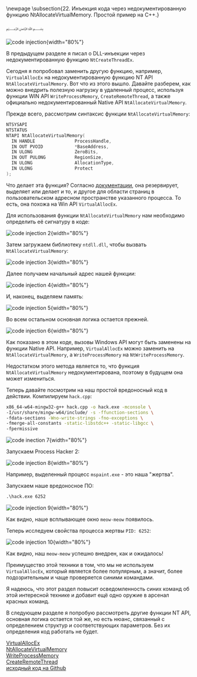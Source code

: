 \newpage
\subsection{22. Инъекция кода через недокументированную функцию NtAllocateVirtualMemory. Простой пример на C++.}

﷽

![code injection](./images/30/2021-12-10_01-29.png){width="80%"}    

В предыдущем разделе я писал о DLL-инъекции через недокументированную функцию `NtCreateThreadEx`.    

Сегодня я попробовал заменить другую функцию, например, `VirtualAllocEx` на недокументированную функцию NT API `NtAllocateVirtualMemory`. Вот что из этого вышло. Давайте разберем, как можно внедрить полезную нагрузку в удаленный процесс, используя функции WIN API `WriteProcessMemory`, `CreateRemoteThread`, а также официально недокументированный Native API `NtAllocateVirtualMemory`.    

Прежде всего, рассмотрим синтаксис функции `NtAllocateVirtualMemory`:

```cpp
NTSYSAPI 
NTSTATUS
NTAPI NtAllocateVirtualMemory(
  IN HANDLE               ProcessHandle,
  IN OUT PVOID            *BaseAddress,
  IN ULONG                ZeroBits,
  IN OUT PULONG           RegionSize,
  IN ULONG                AllocationType,
  IN ULONG                Protect
);
```
Что делает эта функция? Согласно [документации](https://docs.microsoft.com/en-us/windows-hardware/drivers/ddi/ntifs/nf-ntifs-ntallocatevirtualmemory), она резервирует, выделяет или делает и то, и другое для области страниц в пользовательском адресном пространстве указанного процесса. То есть, она похожа на Win API `VirtualAllocEx`.    

Для использования функции `NtAllocateVirtualMemory` нам необходимо определить её сигнатуру в коде:

![code injection 2](./images/30/2021-12-10_02-16.png){width="80%"}    

Затем загружаем библиотеку `ntdll.dll`, чтобы вызвать `NtAllocateVirtualMemory`:    

![code injection 3](./images/30/2021-12-10_02-20.png){width="80%"}    

Далее получаем начальный адрес нашей функции:   

![code injection 4](./images/30/2021-12-10_02-22.png){width="80%"}    

И, наконец, выделяем память:   

![code injection 5](./images/30/2021-12-10_02-23.png){width="80%"}    

Во всем остальном основная логика остается прежней.    

![code injection 6](./images/30/2021-12-10_02-26.png){width="80%"}    

Как показано в этом коде, вызовы Windows API могут быть заменены на функции Native API. Например, `VirtualAllocEx` можно заменить на `NtAllocateVirtualMemory`, а `WriteProcessMemory` на `NtWriteProcessMemory`. 

Недостатком этого метода является то, что функция `NtAllocateVirtualMemory` недокументирована, поэтому в будущем она может измениться. 

Теперь давайте посмотрим на наш простой вредоносный код в действии. Компилируем `hack.cpp`:

```bash
x86_64-w64-mingw32-g++ hack.cpp -o hack.exe -mconsole \
-I/usr/share/mingw-w64/include/ -s -ffunction-sections \
-fdata-sections -Wno-write-strings -fno-exceptions \
-fmerge-all-constants -static-libstdc++ -static-libgcc \
-fpermissive
```

![code inection 7](./images/30/2021-12-10_02-30.png){width="80%"}    

Запускаем Process Hacker 2:

![code injection 8](./images/30/2021-12-10_02-33.png){width="80%"}    

Например, выделенный процесс `mspaint.exe` - это наша "жертва".    

Запускаем наше вредоносное ПО:   
```cmd
.\hack.exe 6252
```

![code injection 9](./images/30/2021-12-10_02-36.png){width="80%"}    

Как видно, наше всплывающее окно `meow-meow` появилось.    

Теперь исследуем свойства процесса жертвы `PID: 6252`:   

![code injection 10](./images/30/2021-12-10_02-50.png){width="80%"}    

Как видно, наш `meow-meow` успешно внедрен, как и ожидалось!    

Преимущество этой техники в том, что мы не используем `VirtualAllocEx`, который является более популярным, а значит, более подозрительным и чаще проверяется синими командами.    

Я надеюсь, что этот раздел повысит осведомленность синих команд об этой интересной технике и добавит ещё одно оружие в арсенал красных команд.    

В следующем разделе я попробую рассмотреть другие функции NT API, основная логика остается той же, но есть нюанс, связанный с определением структур и соответствующих параметров. Без их определения код работать не будет.

[VirtualAllocEx](https://docs.microsoft.com/en-us/windows/win32/api/memoryapi/nf-memoryapi-virtualallocex)    
[NtAllocateVirtualMemory](https://docs.microsoft.com/en-us/windows-hardware/drivers/ddi/ntifs/nf-ntifs-ntallocatevirtualmemory)    
[WriteProcessMemory](https://docs.microsoft.com/en-us/windows/win32/api/memoryapi/nf-memoryapi-writeprocessmemory)    
[CreateRemoteThread](https://docs.microsoft.com/en-us/windows/win32/api/processthreadsapi/nf-processthreadsapi-createremotethread)    
[исходный код на Github](https://github.com/cocomelonc/2021-12-07-malware-injection-10)    
